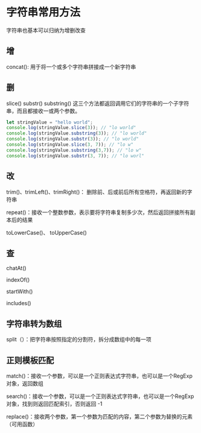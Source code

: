 # 字符串常用方法

字符串也基本可以归纳为增删改查

## 增
concat(): 用于将一个或多个字符串拼接成一个新字符串

## 删

slice()
substr()
substring()
这三个方法都返回调用它们的字符串的一个子字符串，而且都接收一或两个参数。

```js
let stringValue = "hello world";
console.log(stringValue.slice(3)); // "lo world"
console.log(stringValue.substring(3)); // "lo world"
console.log(stringValue.substr(3)); // "lo world"
console.log(stringValue.slice(3, 7)); // "lo w"
console.log(stringValue.substring(3,7)); // "lo w"
console.log(stringValue.substr(3, 7)); // "lo worl"
```

## 改
trim()、trimLeft()、trimRight()： 删除前、后或前后所有空格符，再返回新的字符串

repeat()：接收一个整数参数，表示要将字符串复制多少次，然后返回拼接所有副本后的结果

toLowerCase()、 toUpperCase()

## 查
chatAt()

indexOf()

startWith()

includes()

## 字符串转为数组
split（）：把字符串按照指定的分割符，拆分成数组中的每一项

## 正则模板匹配
match()：接收一个参数，可以是一个正则表达式字符串，也可以是一个RegExp对象，返回数组

search()：接收一个参数，可以是一个正则表达式字符串，也可以是一个RegExp对象，找到则返回匹配索引，否则返回 -1

replace()：接收两个参数，第一个参数为匹配的内容，第二个参数为替换的元素（可用函数）

